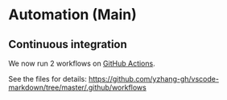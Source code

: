 # Automation (Main)

## Continuous integration

We now run 2 workflows on [GitHub Actions](https://github.com/features/actions).

See the files for details: <https://github.com/yzhang-gh/vscode-markdown/tree/master/.github/workflows>
